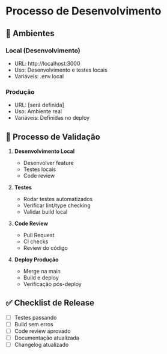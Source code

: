 # Processo de Desenvolvimento

## 🔧 Ambientes

### Local (Desenvolvimento)
- URL: http://localhost:3000
- Uso: Desenvolvimento e testes locais
- Variáveis: .env.local

### Produção
- URL: [será definida]
- Uso: Ambiente real
- Variáveis: Definidas no deploy

## 📝 Processo de Validação

1. **Desenvolvimento Local**
   - Desenvolver feature
   - Testes locais
   - Code review

2. **Testes**
   - Rodar testes automatizados
   - Verificar lint/type checking
   - Validar build local

3. **Code Review**
   - Pull Request
   - CI checks
   - Review do código

4. **Deploy Produção**
   - Merge na main
   - Build e deploy
   - Verificação pós-deploy

## ✅ Checklist de Release
- [ ] Testes passando
- [ ] Build sem erros
- [ ] Code review aprovado
- [ ] Documentação atualizada
- [ ] Changelog atualizado 